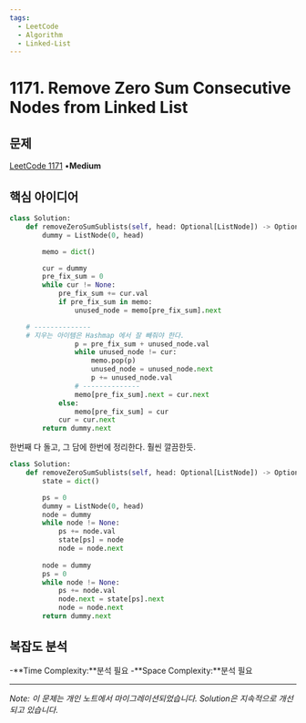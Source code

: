 ```yaml
---
tags:
  - LeetCode
  - Algorithm
  - Linked-List
---
```


# 1171. Remove Zero Sum Consecutive Nodes from Linked List

## 문제

[LeetCode 1171](https://leetcode.com/problems/remove-zero-sum-consecutive-nodes-from-linked-list/description/?envType=list&envId=xfgt7zgc) •**Medium**

## 핵심 아이디어

```python
class Solution:
    def removeZeroSumSublists(self, head: Optional[ListNode]) -> Optional[ListNode]:
        dummy = ListNode(0, head)

        memo = dict()

        cur = dummy
        pre_fix_sum = 0
        while cur != None:
            pre_fix_sum += cur.val
            if pre_fix_sum in memo:
                unused_node = memo[pre_fix_sum].next

    # --------------
    # 지우는 아이템은 Hashmap 에서 잘 빼줘야 한다.
                p = pre_fix_sum + unused_node.val
                while unused_node != cur:
                    memo.pop(p)
                    unused_node = unused_node.next
                    p += unused_node.val
                # --------------
                memo[pre_fix_sum].next = cur.next
            else:
                memo[pre_fix_sum] = cur
            cur = cur.next
        return dummy.next
```

한번째 다 돌고, 그 담에 한번에 정리한다. 훨씬 깔끔한듯.

```python
class Solution:
    def removeZeroSumSublists(self, head: Optional[ListNode]) -> Optional[ListNode]:
        state = dict()

        ps = 0
        dummy = ListNode(0, head)
        node = dummy
        while node != None:
            ps += node.val
            state[ps] = node
            node = node.next
        
        node = dummy
        ps = 0
        while node != None:
            ps += node.val
            node.next = state[ps].next
            node = node.next
        return dummy.next
```

## 복잡도 분석

-**Time Complexity:**분석 필요
-**Space Complexity:**분석 필요

---

*Note: 이 문제는 개인 노트에서 마이그레이션되었습니다. Solution은 지속적으로 개선되고 있습니다.*

